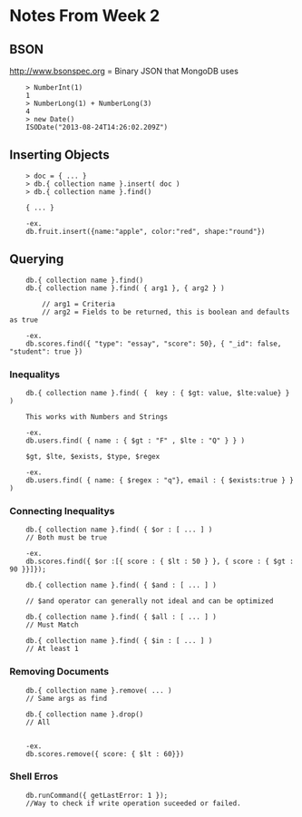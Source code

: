 # Notes From Week 2

## BSON 
http://www.bsonspec.org = Binary JSON that MongoDB uses
``` shell    
	> NumberInt(1)
	1
	> NumberLong(1) + NumberLong(3)
	4
	> new Date()
	ISODate("2013-08-24T14:26:02.209Z")
```
## Inserting Objects
``` shell 
	> doc = { ... }
	> db.{ collection name }.insert( doc )
	> db.{ collection name }.find()

	{ ... }

	-ex.
	db.fruit.insert({name:"apple", color:"red", shape:"round"})
```
## Querying
``` shell
	db.{ collection name }.find()
	db.{ collection name }.find( { arg1 }, { arg2 } )

		// arg1 = Criteria
		// arg2 = Fields to be returned, this is boolean and defaults as true

	-ex.
	db.scores.find({ "type": "essay", "score": 50}, { "_id": false, "student": true })
```
### Inequalitys
``` shell
	db.{ collection name }.find( {  key : { $gt: value, $lte:value} } ) 

	This works with Numbers and Strings

	-ex. 
	db.users.find( { name : { $gt : "F" , $lte : "Q" } } )

	$gt, $lte, $exists, $type, $regex

	-ex. 
	db.users.find( { name: { $regex : "q"}, email : { $exists:true } } )
```
### Connecting Inequalitys
``` shell
	db.{ collection name }.find( { $or : [ ... ] )
	// Both must be true

	-ex. 
	db.scores.find({ $or :[{ score : { $lt : 50 } }, { score : { $gt : 90 }}]});

	db.{ collection name }.find( { $and : [ ... ] )

	// $and operator can generally not ideal and can be optimized

	db.{ collection name }.find( { $all : [ ... ] )
	// Must Match
	
	db.{ collection name }.find( { $in : [ ... ] )
	// At least 1
```
### Removing Documents
``` shell
	db.{ collection name }.remove( ... )
	// Same args as find

	db.{ collection name }.drop()
	// All


	-ex.
	db.scores.remove({ score: { $lt : 60}})
```
### Shell Erros
``` shell
	db.runCommand({ getLastError: 1 });
	//Way to check if write operation suceeded or failed.
```




